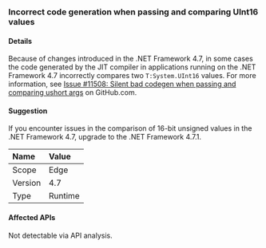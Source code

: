 ### Incorrect code generation when passing and comparing UInt16 values

#### Details

Because of changes introduced in the .NET Framework 4.7, in some cases the code generated by the JIT compiler in applications running on the .NET Framework 4.7 incorrectly compares two `T:System.UInt16` values. For more information, see [Issue #11508: Silent bad codegen when passing and comparing ushort args](https://github.com/dotnet/coreclr/issues/11508) on GitHub.com.

#### Suggestion

If you encounter issues in the comparison of 16-bit unsigned values in the .NET Framework 4.7, upgrade to the .NET Framework 4.7.1.

| Name    | Value       |
|:--------|:------------|
| Scope   |Edge|
|Version|4.7|
|Type|Runtime|

#### Affected APIs

Not detectable via API analysis.

<!--

#### Affected APIs

Not detectable via API analysis.

-->
